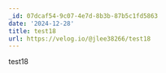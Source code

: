 ```yaml
---
_id: 07dcaf54-9c07-4e7d-8b3b-87b5c1fd5863
date: '2024-12-28'
title: test18
url: https://velog.io/@jlee38266/test18
---
```


test18